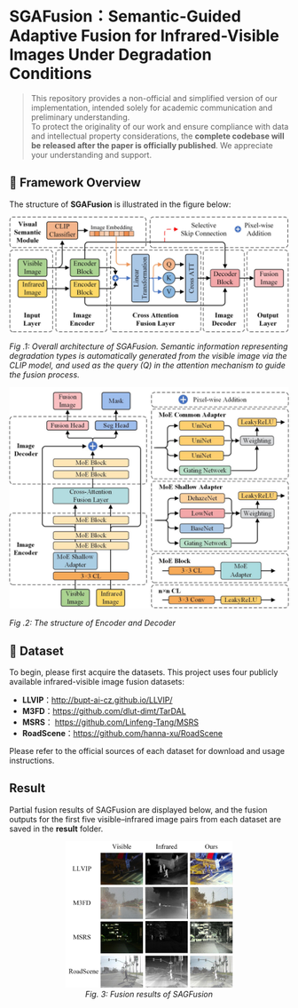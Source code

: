 # SGAFusion：Semantic-Guided Adaptive Fusion for Infrared-Visible Images Under Degradation Conditions

> This repository provides a non-official and simplified version of our implementation, intended solely for academic communication and preliminary understanding.  
> To protect the originality of our work and ensure compliance with data and intellectual property considerations, the **complete codebase will be released after the paper is officially published**.
> We appreciate your understanding and support.

## 🔹 Framework Overview

The structure of **SGAFusion** is illustrated in the figure below:


![image](https://github.com/Wohaizainuli/SGAFusion/blob/main/images/Algorithm%20Framework.jpg)


*Fig .1: Overall architecture of SGAFusion. Semantic information representing degradation types is automatically generated from the visible image via the CLIP model, and used as the query (Q) in the attention mechanism to guide the fusion process.*


![image](https://github.com/Wohaizainuli/SGAFusion/blob/main/images/Encoder%20and%20Decoder.jpg)


*Fig .2: The structure of Encoder and Decoder*
## 🔹 Dataset
To begin, please first acquire the datasets. This project uses four publicly available infrared-visible image fusion datasets:
- **LLVIP**：http://bupt-ai-cz.github.io/LLVIP/
- **M3FD**：https://github.com/dlut-dimt/TarDAL
- **MSRS**： https://github.com/Linfeng-Tang/MSRS
- **RoadScene**：https://github.com/hanna-xu/RoadScene
  
Please refer to the official sources of each dataset for download and usage instructions.

##  Result

Partial fusion results of SAGFusion are displayed below, and the fusion outputs for the first five visible–infrared image pairs from each dataset are saved in the **result** folder.


<p align="center">
  <img src="https://github.com/Wohaizainuli/SGAFusion/blob/main/images/result.jpg" alt="fusion result" width="60%" />
  <br/>
  <em>Fig. 3: Fusion results of SAGFusion</em>
</p>

